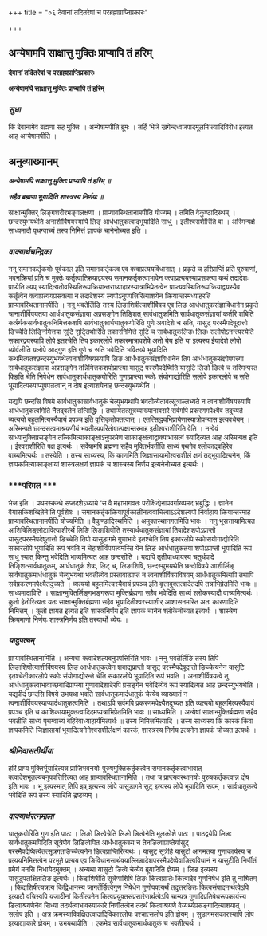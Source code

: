 +++
title = "०६ देवानां तदितरेषां च परब्रह्मप्राप्तिप्रकारः"

+++


## अन्येषामपि साक्षात्तु मुक्तिः प्राप्यापि तं हरिम्

**देवानां तदितरेषां च परब्रह्मप्राप्तिप्रकारः**

**अन्येषामपि साक्षात्तु मुक्तिः प्राप्यापि तं हरिम्**

### ***सुधा***

किं देवानामेव ब्रह्मणा सह मुक्तिः । अन्येषामपीति ब्रूमः । तर्हि ‘भेजे खगेन्दध्वजपादमूलमि’त्यादिविरोध इत्यत आह अन्येषामपीति ।

## **अनुव्याख्यानम्**

***अन्येषामपि साक्षात्तु मुक्तिः प्राप्यापि तं हरिम् ॥***

***सहैव ब्रह्मणा भूयादिति शास्त्रस्य निर्णयः ॥***

साक्षान्मुक्तिर् लिङ्गशरीरभङ्गलक्षणा । प्राप्यावस्थितानामपीति योज्यम् । तमिति वैकुण्ठादिस्थम् । छन्दस्युभयथेति अनाशीर्विषयस्यापि लिङ् आर्धधातुकत्वाद्भूयादिति साधु । इतीश्वराशीरिति वा । अस्मिन्पक्षे साध्यमादौ पृथग्वाच्यं तस्य निमित्तं ज्ञापकं चानेनोच्यत इति ।

### ***वाक्यार्थचन्द्रिका***

ननु समानकर्तृकयोः पूर्वकाल इति समानकर्तृकत्व एव क्त्वाप्रत्ययविधानात् । प्रकृते च हरिप्राप्तिं प्रति पुरुषाणां, भवनक्रियां प्रति च मुक्तेः कर्तृत्वात्क्रियाद्वयस्य समानकर्तृकत्वाभावेन क्त्वाप्रत्ययस्याप्रसक्त्या कथं तदादेशः प्राप्येति ल्यप् स्यादित्यतोवस्थितिरूपक्रियान्तराध्याहारस्यात्राभिप्रेतत्वेन प्राप्त्यवस्थितिरूपक्रियाद्वयस्यैव कर्तृत्वेन क्त्वाप्रत्ययप्रसक्त्या न तदादेशस्य ल्यपोऽनुपपत्तिरित्याशयेन क्रियान्तरमध्याहरति प्राप्यावस्थितानामपीति । ननु भवतेर्लिङि तस्य लिङाशिषीत्याशीर्विषय एव लिङ आर्धधातुकसंज्ञाविधानेन प्रकृते चानाशीर्विषयतया आर्धधातुकसंज्ञाया अप्रसङ्गेन तिङ्शित् सार्वधातुकमिति सार्वधातुकसंज्ञायां कर्तरि शबिति कर्त्रर्थकसार्वधातुकनिमित्तकशपि सार्वधातुकार्धधातुकयोरिति गुणे अवादेशे च सति, यासुट् परस्मैपदेषूदात्तो ङिच्चेति लिङ्निमित्तया सुटि सुट्तिथोरिति तकारनिमित्ते सुटि च सार्वधातुकलिङः लिङः सलोपोऽनन्त्यस्येति सकारद्वयस्यापि लोपे इतश्चेति तिप इकारलोपे तकारमात्रावशेषे अतो येय इति या इत्यस्य ईयादेशे लोपो व्योर्वलीति यलोपे आद्गुण इति गुणे च सति भवेदिति भवितव्ये भूयादिति कथमित्यतश्छन्दस्युभयथेत्यनाशीर्विषयस्यापि लिङ आर्धधातुकसंज्ञाविधानेन तिप आर्धधातुकसंज्ञोपपत्त्या सार्वधातुकसंज्ञाया अप्रसङ्गेन तन्निमित्तकशपोप्राप्त्या यासुट् परस्मैपदेष्विति यासुटि लिङो ङित्वे च तस्मिन्परत क्ङिति चेति निषेधेन सार्वधातुकार्धधातुकयोरिति गुणाप्राप्त्या स्कोः संयोगाद्योरिति सलोपे इकारलोपे च सति भूयादित्यस्याप्युपपन्नत्वान् न दोष इत्याशयेनाह छन्दस्युभयथेति ।

यद्यपि छन्दसि विषये सार्वधातुकासार्वधातुकं चेत्युभयथापि भवतीत्येतावत्सूत्राल्लभ्यते न त्वनाशीर्विषयस्यापि आर्धधातुकत्वमिति नैतद्बलेन तत्सिद्धिः । तथाप्येतत्सूत्रव्याख्यानावसरे सर्वमपि प्रकरणमपेक्ष्यैव तदुच्यते व्यत्ययो बहुलमित्यस्यैवायं प्रपञ्च इति वृत्तिकृतोक्तत्वात् । एतत्सिद्ध्यभिप्रायेणास्यात्रोपन्यास इत्यवधेयम् । अस्मिन्पक्षे छान्दसत्वमाश्रयणीयं भवतीत्यपरितोषात्पक्षान्तरमाह इतीश्वराशीरिति वेति । नन्वेवं साध्यानुक्तिप्रसङ्गेन तत्किमित्याकाङ्क्षाऽनुपरमेण साकाङ्क्षत्वाद्वाक्याभासत्वं स्यादित्यत आह अस्मिन्पक्ष इति । ईश्वराशीरिति पक्ष इत्यर्थः । सर्वेषामपि ब्रह्मणा सहैव मुक्तिर्भवतीति साध्यं पृथगेव श्लोकाद्बहिरेव वाच्यमित्यर्थः ॥ तस्येति । तस्य साध्यस्य, किं काणमिति जिज्ञासायामीश्वराशीर्ल क्षणं तद्भूयादित्यनेन, किं ज्ञापकमित्याकाङ्क्षायां शास्त्रलक्षणं ज्ञापकं च शास्त्रस्य निर्णय इत्यनेनोच्यत इत्यर्थः ।

### ***परिमल ***

भेज इति । प्रथमस्कन्धे सप्तदशेऽध्याये ‘स वै महाभागवतः परीक्षिद्येनापवर्गाख्यमद भ्रबुद्धिः । ज्ञानेन वैयासकिशब्दितेने’ति पूर्वशेषः । समानकर्तृकक्रियापूर्वकालीनत्ववाचित्वाऽऽदेशल्यपो निर्वाहाय क्रियान्तरमाह प्राप्यावस्थितानामपीति योज्यमिति ॥ वैकुण्डादिस्थमिति । अमुक्तस्थानगतमिति भावः । ननु भूसत्तायामित्यत आशिषिलिङ्लोटावित्याशीरर्थे लिङि लिङाशिषीति तस्यार्धधातुकसंज्ञायां तिबादेशशपोऽप्राप्तौ यासुट्परस्मैपदेषूदात्तो ङिच्चेति तिपो यासुडागमे गुणाभावे इतश्चेति तिप इकारलोपे स्कोःसयोगाद्योरिति सकारलोपे भूयादिति रूपं भवति न चेहाशीर्विपयत्वमस्ति येन लिङ आर्धधातुकतया शपोऽप्राप्तौ भूयादिति रूपं साधु स्यात् किन्तु भवेदिति भाव्यमित्यत आह छन्दसीति । यद्यपि तृतीयाध्यायस्य चतुर्थपादे तिङ्शित्सार्वधातुकम्, आर्धधातुकं शेषः, लिट् च, लिङाशिषि, छन्दस्युभयथेति छन्दोविषये आशीर्लिङ् सार्वघातुकमार्धधातुकं चेत्युभयथा भवतीत्येव प्रस्तावात्प्राप्तं न त्वनाशीर्विषयविषयम् आर्धधातुकमित्यपि तथापि सर्वप्रकरणमपेक्ष्यैतदुच्यते । व्यत्ययो बहुलमित्यस्यैवायं प्रपञ्च इति वृत्तावुक्तत्वादेतदपि तत्राभिप्रेतमिति भावः ॥ साध्यमादाविति । साक्षान्मुक्तिर्लिङ्गभङ्गरूपा मुक्तिर्ब्रह्मणा सहैव भवेदिति साध्यं श्लोकस्यादौ वाच्यमित्यर्थः । कुतो हेतोरित्यतः यतः साक्षान्मुक्तिर्ब्रह्मणा सहैव भूयादितीश्वरस्याशीर् आशासनमस्ति अतः कारणादिति निमित्तम् । कुतो ज्ञायत इत्यत इति शास्त्रनिर्णय इति ज्ञापकं चानेन श्लोकेनोच्यत इत्यर्थः । शास्त्रेण क्रियमाणो निर्णयः शास्त्रनिर्णय इति तस्यार्थो ध्येयः ।

### ***यादुपत्यम्***

प्राप्यावस्थितानामिति । अन्यथा क्त्वादेशल्यबनुपपत्तिरिति भावः ॥ ननु भवतेर्लिङि तस्य तिपि लिङाशिषीत्याशीर्विषयस्य लिङ आर्धधातुकत्वेन शबाद्यप्राप्तौ यासुट् परस्मैपदेषूदात्तो ङिच्चेत्यनेन यासुटि इतश्चेतीकारलोपे स्कोः संयोगाद्योरन्ते चेति सकारलोपे भूयादिति रूपं भवति । अनाशीर्विषयत्वे तु आर्धधातुकत्वाभावाच्छबादिप्राप्त्या गुणावादेशादेरपि प्रसङ्गेन भवेदित्येवं रूपं स्यादित्यत आह छन्दस्युभयथेति । यद्यपीदं छन्दसि विषये उभयथा भवति सार्वधातुकमार्दधातुकं चेत्येव व्याख्यातं न त्वनाशीर्विषयस्याप्यार्दधातुकत्वमिति । तथाऽपि सर्वमपि प्रकरणमपेक्ष्यैतदुच्यत इति व्यत्ययो बहुलमित्यस्यैवायं प्रपञ्च इति च काशिकायामुक्तत्वादिदमप्यत्राभिप्रेतमिति भावः ॥ साध्यमिति । अन्येषां साक्षान्मुक्तिर्ब्रह्मणा सहैव भवतीति साध्यं पृथग्वाच्यं बहिरेवाध्याहार्यमित्यर्थः ॥ तस्य निमित्तमित्यादि । तस्य साध्यस्य किं कारकं किंवा ज्ञापकमिति जिज्ञासायां भूयादित्यनेनेश्वराशीर्लक्षणं कारकं, शास्त्रस्य निर्णय इत्यनेन ज्ञापकं चोच्यत इत्यर्थः ।

### ***श्रीनिवासतीर्थीया***

हरिं प्राप्य मुक्तिर्भूयादित्यत्र प्राप्तिभवनयोः पुरुषमुक्तिकर्तृकत्वेन समानकर्तृकत्वाभावात् क्त्वादेशभूतल्यबनुपपत्तिरित्यत आह प्राप्यावस्थितानामिति । तथा च प्राप्त्यवस्थानयोः पुरुषकर्तृकत्वान्न दोष इति भावः । भू इत्यस्मात् तिपि इष् इत्यस्य लोपे यासुडागमे सुट् इत्यस्य लोपे भूयादिति रूपम् । सार्वधातुकत्वे भवेदिति रूपं तस्य स्यादिति द्रष्टव्यम् ।

### ***वाक्यार्थरत्नमाला***

धातुकयोरिति गुण इति पाठः । लिङो ङित्वेचेति लिङो ङित्वेनेति मूलकोशे पाठः । पाठद्वयेपि लिङः सार्वधातुकमपिदिति सूत्रेणैव लिङित्वेपित आर्धधातुकस्य च तेनङित्वाप्राप्तेर्यासुट् परस्मैपदेष्वित्येतत्सूत्रगतङिच्चेत्यनेन ङित्वप्राप्तिरित्यर्थः । यासुट् सूत्रेहि यासुटो आगमतया गुणाकार्यस्य च प्रत्ययनिमित्तत्वेन परभूते प्रत्यय एव ङिविधानसार्थक्याल्लिङादेशपरस्मैपदेष्वेवाङित्वविधानं न यासुटीति निर्णीतं प्रमेयं मनसि निधायेदमुक्तम् । अन्यथा यासुटो ङित्वे चेत्येव ब्रूयादिति ज्ञेयम् । लिङ इत्यस्य यासुडुपलक्षितलिङ इत्यर्थः । किदाशिषीति सूत्रेणाशिषि लिङः कित्वप्राप्तेः कित्वादेव गुणनिषेध इति तु नाश्रितम् । किदाशिषीत्यत्रत्य किद्विधानस्य जागर्तेर्ङित्वेगुण निषेधेन गुणोपपत्यर्थं तदुत्तरङितः कित्वसंपादनार्थत्वेऽपि इत्यादौ वचिस्वपि यजादीनां कितीत्यनेन कित्वप्रयुक्तसंप्रसारेणार्थत्वेऽपि चान्यत्र गुणादिप्रतिषेधरूपकार्यस्य ङित्वाश्रयणेनैव सिध्या तदर्थत्वाभावस्याकारे निर्णीतत्वेन तदर्थं कित्वाश्रयणे वैय्यर्थ्यप्रसङ्गादित्याशयात् । सलोप इति । अत्र क्रमस्याविवक्षितत्वादादिविकारलोपः पश्चात्सलोप इति ज्ञेयम् । सुडागमसकारस्यापि लोप इत्याद्याकारे ज्ञेयम् । उभयथापीति । एकमेव सार्वधातुकमार्धधातुकं च भवतीत्यर्थः ।


